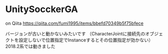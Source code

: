 # UnitySocckerGA

on Qiita
https://qiita.com/fumi1995/items/bbefd70349b5f75bfece

バージョンが古いと動かないみたいです
（CharacterJointに接続先のオブジェクトを設定しないで位置指定でInstanceするとその位置指定が効かない）
2018.2系では動きました
